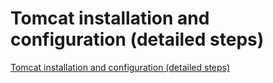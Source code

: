# Tomcat installation and configuration (detailed steps)
[Tomcat installation and configuration (detailed steps)](https://aiwithcloud.com/2022/09/16/tomcat_installation_and_configuration_detailed_steps/)